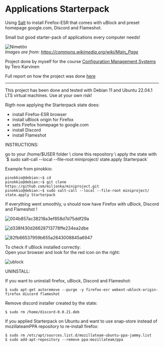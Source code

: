 # Applications Starterpack

Using [Salt](https://saltproject.io/) to install Firefox-ESR that comes with uBlock and preset homepage google.com, Discord and Flameshot.

Small but good starter-pack of applications every computer needs!

 ![Nimetön](https://user-images.githubusercontent.com/112076418/207203587-2365f051-8647-4f72-a8d4-5b25a3cb9a9b.png) \
_Images are from: https://commons.wikimedia.org/wiki/Main_Page_ 



Project done by myself for the course  [Configuration Management Systems](https://terokarvinen.com/2022/palvelinten-hallinta-2022p2/?from=MoodleNews) by Tero Karvinen

Full report on how the project was done [here](https://github.com/miljonka/Palvelinten-hallinta/wiki/h7_Oma-projekti)

***
This project has been done and tested with Debian 11 and Ubuntu 22.04.1 LTS virtual machines. Use at your own risk!

Rigth now applying the Starterpack state does: 

- install Firefox-ESR browser
- install uBlock origin for Firefox
- sets Firefox homepage to google.com
- install Discord
- install Flameshot


INSTRUCTIONS: 

go to your /home/$USER folder \
clone this repository \
apply the state with `$ sudo salt-call --local --file-root miniproject/ state.apply Starterpack`

Example from pinokkio:
```
pinokkio@debian:~$ cd
pinokkio@debian:~$ git clone https://github.com/miljonka/miniproject.git
pinokkio@debian:~$ sudo salt-call --local --file-root miniproject/ state.apply Starterpack
```

If everything went smoothly, u should now have Firefox with uBlock, Discord and Flameshot ! 


![004b857ac38218a3ef858d7d75ddf29a](https://user-images.githubusercontent.com/112076418/207205179-05c242c9-dc87-435e-acae-27b45aae0ab9.png)


![d338f430d26628713778ffe234ea2dbe](https://user-images.githubusercontent.com/112076418/207205186-e6284296-0829-4f44-a408-b50517ca0a75.png)


![82fb66537959b655a2643008845a6947](https://user-images.githubusercontent.com/112076418/207205194-90fc72de-87ea-487e-b041-1b496f4721af.png)


To check if uBlock installed correctly: \
Open your browser and look for the red icon on the right:

![ublock](https://user-images.githubusercontent.com/112076418/206705541-f8a72d12-9690-48ee-aa1f-29aefc636962.png)


UNINSTALL:

If you want to uninstall firefox, uBlock, Discord and Flameshot:
```
$ sudo apt-get autoremove --purge -y firefox-esr webext-ublock-origin-firefox discord flameshot
```

Remove discord installer created by the state:
```
$ sudo rm /home/discord-0.0.21.deb
```
If you applied Starterpack on Ubuntu and want to use snap-store instead of mozillateamPPA repository to re-install firefox:
```
$ sudo rm /etc/apt/sources.list.d/mozillateam-ubuntu-ppa-jammy.list 
$ sudo add-apt-repository --remove ppa:mozillateam/ppa
```
